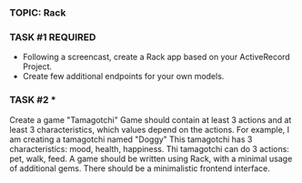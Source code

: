 ### TOPIC: Rack
### TASK #1 REQUIRED
- Following a screencast, create a Rack app based on your ActiveRecord Project.
- Create few additional endpoints for your own models.
### TASK #2 *
Create a game "Tamagotchi"
Game should contain at least 3 actions and at least 3 characteristics, which values depend on the actions. 
For example, I am creating a tamagotchi named "Doggy"
This tamagotchi has 3 characteristics: mood, health, happiness.
Thi tamagotchi can do 3 actions: pet, walk, feed.
A game should be written using Rack, with a minimal usage of additional gems.
There should be a minimalistic frontend interface.